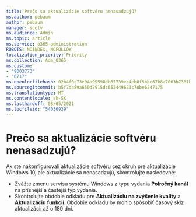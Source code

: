 ```yaml
---
title: Prečo sa aktualizácie softvéru nenasadzujú?
ms.author: pebaum
author: pebaum
manager: scotv
ms.audience: Admin
ms.topic: article
ms.service: o365-administration
ROBOTS: NOINDEX, NOFOLLOW
localization_priority: Priority
ms.collection: Adm_O365
ms.custom:
- "9003773"
- "6717"
ms.openlocfilehash: 02b4f0c73e94a99598db65739ec4eb0f5bbe67b8a7063b7381b9e6f59efd8c12
ms.sourcegitcommit: b5f7da89a650d2915dc652449623c78be6247175
ms.translationtype: MT
ms.contentlocale: sk-SK
ms.lasthandoff: 08/05/2021
ms.locfileid: "54036939"
---
```

# <a name="why-software-updates-are-not-being-deployed"></a>Prečo sa aktualizácie softvéru nenasadzujú?

Ak ste nakonfigurovali aktualizácie softvéru cez okruh pre aktualizácie Windows 10, ale aktualizácie sa nenasadzujú, skontrolujte nasledovné:  

- Zvážte zmenu servisu systému Windows z typu vydania **Polročný kanál** na prísnejší a častejší typ vydania.  
- Skontrolujte obdobie odkladu pre **Aktualizáciu na zvýšenie kvality** a **Aktualizáciu funkcií**. Obdobie odkladu by mohlo spôsobiť časový sklz aktualizácií až o 180 dní.
